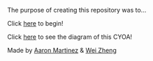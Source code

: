 The purpose of creating this repository was to...

Click [here](situations/casting-ceremony.md) to begin!

Click [here](https://docs.google.com/a/hstat.org/drawings/d/1rf62FHJ2kwocAW8CFAD4nK-2h_ecGi4NpvmzzBIjjVE/edit?usp=sharing) to see the diagram of this CYOA!

Made by [Aaron Martinez](https://github.com/aaronm9990) & [Wei Zheng](https://github.com/weiz9762)